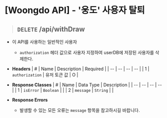 <h1>[Woongdo API] - '웅도' 사용자 탈퇴</h1>

> ## `DELETE` /api/withDraw

- 이 API를 사용하는 일반적인 사용자
    - `authorization` 헤더 값으로 사용자 지정하여 userDB에 저장된 사용자를 삭제한다.

- **Headers**
    | # | Name | Description | Required |
    | -- | -- | -- | -- |
    | 1 | `authorization` | 유저 토큰 값 | O |

- **Response Classes**
    | # | Name | Data Type | Description |
    | -- | -- | -- | -- |
    | 1 | `isError` | `Boolean` | |
    | 2 | `message` | `String` | |

- **Response Errors**
    - 발생할 수 있는 모든 오류는 `message` 항목을 참고하시길 바랍니다.